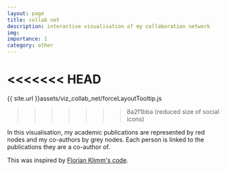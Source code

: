```yaml
---
layout: page
title: collab net
description: interactive visualisation of my collaboration network
img:
importance: 1
category: other
---
```


<<<<<<< HEAD
=======

{{ site.url }}assets/viz_collab_net/forceLayoutTooltip.js


>>>>>>> 8a2f1bba (reduced size of social icons)
<style>

.links line {
  stroke: #999;
  stroke-opacity: 0.6;
}

.nodes circle {
  stroke: #000;
  stroke-width: 1.5px;
}


div.tooltip {
    position: absolute;
    text-align: center;
    padding: 2px;
    font: 20px sans-serif;
    background: lightgray;
    border: 0px;
    border-radius: 8px;
    pointer-events: none;
}


}

</style>

In this visualisation, my academic publications are represented by red nodes and my co-authors by grey nodes. 
Each person is linked to the publications they are a co-author of.

This was inspired by [Florian Klimm's code](https://github.com/floklimm/collaborationNetworkIllustration).

<!--into this svg the illustration will be drawn -->
<svg width="500" height="500"></svg>


<!--  we call the d3 library -->
<script src="https://d3js.org/d3.v4.min.js"></script>
<!-- <script type="text/javascript" src="../assets/viz_collab_net/d3.v4.min.js"></script> -->


<!--  this script does all the actual work -->
<script type="text/javascript" src="{{ site.url }}assets/viz_collab_net/forceLayoutTooltip.js"></script>
